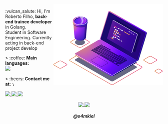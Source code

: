 <img src="https://raw.githubusercontent.com/s4mkiel/s4mkiel/main/img/ci.png" min-width="350px" max-width="350px" width="350px" align="right" alt="Computer">

<p align="left">
  :vulcan_salute: Hi, I'm Roberto Filho, <strong>back-end trainee developer</strong> in Golang. <br>
  Student in Software Engineering. Currently acting in back-end project develop
</p>

<p align="left">
  > :coffee: <strong>Main languages:</strong><br>
  <img
    src="https://img.shields.io/badge/go-1C1C1C?style=flat-square&logo=go&logoColor=00FFFF"
  />
</p>

<p align="left">
  > :beers: <strong>Contact me at:</strong> ⤵️
</p>

<p align="left">
  <a href="https://www.instagram.com/roberto.filho46/">
    <img
      src="https://img.shields.io/badge/Instagram-1A1B27?style=for-the-badge&logo=instagram&logoColor=38BCAD"
    />
  </a>
  <a href="https://twitter.com/Roberto_filho46">
    <img
      src="https://img.shields.io/badge/Twitter-1A1B27?style=for-the-badge&logo=twitter&logoColor=38BCAD"
    />
  </a>
  <a href="mailto:roberto.filho@coding4u.tech">
    <img
      src="https://img.shields.io/badge/Email-1A1B27?style=for-the-badge&logo=gmail&logoColor=38BCAD"
    />
  </a>
</p>
 
<p align="center">
  <a href="https://github.com/s4mkiel">
    <img
      align="center"
      height="150em"
      src="https://github-readme-stats.vercel.app/api?username=s4mkiel&show_icons=true&include_all_commits=true&count_private=true&theme=tokyonight"
    />
  </a>
  <a href="https://github.com/s4mkiel">
    <img
      align="center"
      height="150em"
      src="https://github-readme-stats.vercel.app/api/top-langs/?username=s4mkiel&show_icons=true&include_all_commits=true&count_private=true&layout=compact&theme=tokyonight"
    />
  </a>
</p>

<h5 align="center">@s4mkiel</h5>

